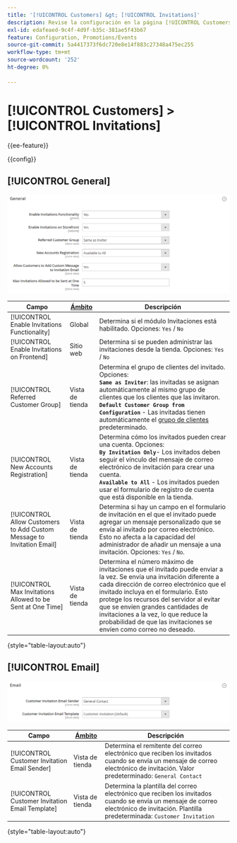 ```yaml
---
title: '[!UICONTROL Customers] &gt; [!UICONTROL Invitations]'
description: Revise la configuración en la página [!UICONTROL Customers] &gt; [!UICONTROL Invitations] del administrador de Commerce.
exl-id: edafeaed-9c4f-4d9f-b35c-381ae5f43b67
feature: Configuration, Promotions/Events
source-git-commit: 5a4417373f6dc720e8e14f883c27348a475ec255
workflow-type: tm+mt
source-wordcount: '252'
ht-degree: 0%

---
```


# [!UICONTROL Customers] > [!UICONTROL Invitations]

{{ee-feature}}

{{config}}

## [!UICONTROL General]

![General](./assets/invitations-general.png)<!-- zoom -->

<!-- [General](https://experienceleague.adobe.com/en/docs/commerce-admin/marketing/promotions/events/invitations#enable-invitations-for-your-store) -->

| Campo | [Ámbito](../../getting-started/websites-stores-views.md#scope-settings) | Descripción |
|--- |--- |--- |
| [!UICONTROL Enable Invitations Functionality] | Global | Determina si el módulo Invitaciones está habilitado. Opciones: `Yes` / `No` |
| [!UICONTROL Enable Invitations on Frontend] | Sitio web | Determina si se pueden administrar las invitaciones desde la tienda. Opciones: `Yes` / `No` |
| [!UICONTROL Referred Customer Group] | Vista de tienda | Determina el grupo de clientes del invitado. Opciones: <br/>**`Same as Inviter`**: las invitadas se asignan automáticamente al mismo grupo de clientes que los clientes que las invitaron.<br/>**`Default Customer Group from Configuration`** - Las invitadas tienen automáticamente el [grupo de clientes](../../customers/customer-groups.md) predeterminado. |
| [!UICONTROL New Accounts Registration] | Vista de tienda | Determina cómo los invitados pueden crear una cuenta. Opciones: <br/>**`By Invitation Only`**- Los invitados deben seguir el vínculo del mensaje de correo electrónico de invitación para crear una cuenta.<br/>**`Available to All`** - Los invitados pueden usar el formulario de registro de cuenta que está disponible en la tienda. |
| [!UICONTROL Allow Customers to Add Custom Message to Invitation Email] | Vista de tienda | Determina si hay un campo en el formulario de invitación en el que el invitado puede agregar un mensaje personalizado que se envía al invitado por correo electrónico. Esto no afecta a la capacidad del administrador de añadir un mensaje a una invitación. Opciones: `Yes` / `No`. |
| [!UICONTROL Max Invitations Allowed to be Sent at One Time] | Vista de tienda | Determina el número máximo de invitaciones que el invitado puede enviar a la vez. Se envía una invitación diferente a cada dirección de correo electrónico que el invitado incluya en el formulario. Esto protege los recursos del servidor al evitar que se envíen grandes cantidades de invitaciones a la vez, lo que reduce la probabilidad de que las invitaciones se envíen como correo no deseado. |

{style="table-layout:auto"}

## [!UICONTROL Email]

![Correo electrónico](./assets/invitations-email.png)<!-- zoom -->

<!-- [Email](https://experienceleague.adobe.com/en/docs/commerce-admin/marketing/promotions/events/invitations#enable-invitations-for-your-store) -->

| Campo | [Ámbito](../../getting-started/websites-stores-views.md#scope-settings) | Descripción |
|--- |--- |--- |
| [!UICONTROL Customer Invitation Email Sender] | Vista de tienda | Determina el remitente del correo electrónico que reciben los invitados cuando se envía un mensaje de correo electrónico de invitación. Valor predeterminado: `General Contact` |
| [!UICONTROL Customer Invitation Email Template] | Vista de tienda | Determina la plantilla del correo electrónico que reciben los invitados cuando se envía un mensaje de correo electrónico de invitación. Plantilla predeterminada: `Customer Invitation` |

{style="table-layout:auto"}
